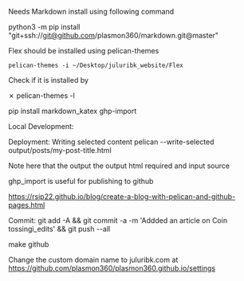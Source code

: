 Needs Markdown install using following command 

python3 -m pip install  "git+ssh://git@github.com/plasmon360/markdown.git@master"

Flex should be installed using pelican-themes
    
    pelican-themes -i ~/Desktop/juluribk_website/Flex 

Check if it is installed by 

 ✗ pelican-themes -l

pip install markdown_katex ghp-import


Local Development:


Deployment:
Writing  selected content 
pelican --write-selected output/posts/my-post-title.html

Note here that the output the output html required and input source

ghp_import is useful for publishing to github

https://rsip22.github.io/blog/create-a-blog-with-pelican-and-github-pages.html


Commit: git add -A && git commit -a -m 'Addded an article on Coin tossingi_edits' && git push --all

make github 

Change the custom domain name to juluribk.com at https://github.com/plasmon360/plasmon360.github.io/settings
